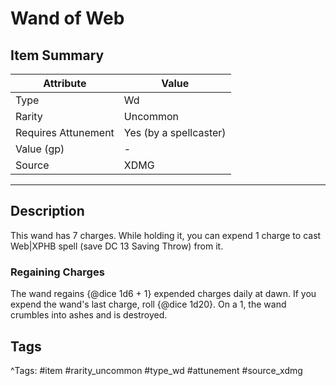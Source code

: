 # Wand of Web

## Item Summary

| Attribute            | Value                        |
|----------------------|------------------------------|
| Type                 | Wd |
| Rarity               | Uncommon             |
| Requires Attunement  | Yes (by a spellcaster)                |
| Value (gp)           | -    |
| Source               | XDMG |

---

## Description

This wand has 7 charges. While holding it, you can expend 1 charge to cast Web|XPHB spell (save DC 13 Saving Throw) from it.

### Regaining Charges

The wand regains {@dice 1d6 + 1} expended charges daily at dawn. If you expend the wand's last charge, roll {@dice 1d20}. On a 1, the wand crumbles into ashes and is destroyed.

## Tags

^Tags: #item #rarity_uncommon #type_wd #attunement #source_xdmg